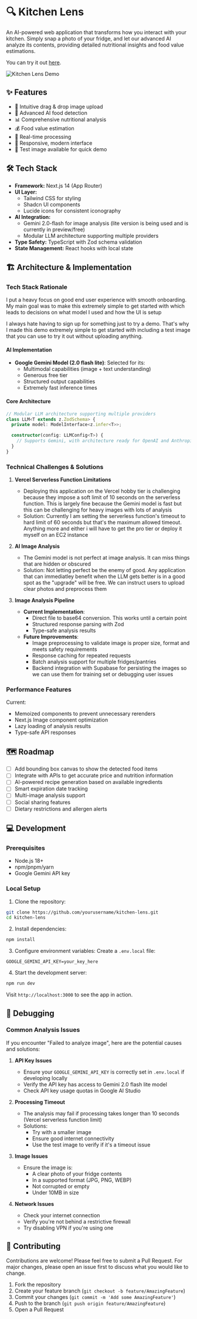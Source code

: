 # 🔍 Kitchen Lens

An AI-powered web application that transforms how you interact with your kitchen. Simply snap a photo of your fridge, and let our advanced AI analyze its contents, providing detailed nutritional insights and food value estimations.

You can try it out [here](https://kitchen-lens.vercel.app/).

![Kitchen Lens Demo](public/demo.gif)

## ✨ Features

- 📸 Intuitive drag & drop image upload
- 🤖 Advanced AI food detection
- 📊 Comprehensive nutritional analysis
- 💰 Food value estimation
- 🎯 Real-time processing
- 📱 Responsive, modern interface
- 🧪 Test image available for quick demo

## 🛠 Tech Stack

- **Framework:** Next.js 14 (App Router)
- **UI Layer:** 
  - Tailwind CSS for styling
  - Shadcn UI components
  - Lucide icons for consistent iconography
- **AI Integration:**
  - Gemini 2.0-flash for image analysis (lite version is being used and is currently in preview/free)
  - Modular LLM architecture supporting multiple providers
- **Type Safety:** TypeScript with Zod schema validation
- **State Management:** React hooks with local state

## 🏗 Architecture & Implementation

### Tech Stack Rationale

I put a heavy focus on good end user experience with smooth onboarding. My main goal was to make this extremely simple to get started 
with which leads to decisions on what model I used and how the UI is setup

I always hate having to sign up for something just to try a demo. That's why I made this demo extremely simple to get started with 
including a test image that you can use to try it out without uploading anything.

#### AI Implementation
- **Google Gemini Model (2.0 flash lite)**: Selected for its:
  - Multimodal capabilities (image + text understanding)
  - Generous free tier
  - Structured output capabilities
  - Extremely fast inference times

#### Core Architecture
```typescript
// Modular LLM architecture supporting multiple providers
class LLM<T extends z.ZodSchema> {
  private model: ModelInterface<z.infer<T>>;

  constructor(config: LLMConfig<T>) {
    // Supports Gemini, with architecture ready for OpenAI and Anthropic
  }
}
```

### Technical Challenges & Solutions
1. **Vercel Serverless Function Limitations**
    - Deploying this application on the Vercel hobby tier is challenging because they impose a soft limit of 10 seconds on the serverless function. This is largely fine because the Gemini model is fast but this can be challenging for heavy images with
    lots of analysis
    - Solution: Currently I am setting the serverless function's timeout to hard limit of 60 seconds but that's the maximum allowed timeout. Anything more and either i will have to get the pro tier or deploy it myself on an EC2 instance

2. **AI Image Analysis**
    - The Gemini model is not perfect at image analysis. It can miss things that are hidden or obscured
    - Solution: Not letting perfect be the enemy of good. Any application that can immediatley benefit when the LLM gets better is
    in a good spot as the "upgrade" will be free. We can instruct users to upload clear photos and preprocess them

3. **Image Analysis Pipeline**
   - **Current Implementation**:
     - Direct file to base64 conversion. This works until a certain point
     - Structured response parsing with Zod
     - Type-safe analysis results
   - **Future Improvements**:
     - Image preprocessing to validate image is proper size, format and meets safety requirements
     - Response caching for repeated requests
     - Batch analysis support for multiple fridges/pantries
     - Backend integration with Supabase for persisting the images so we can use them for training set or debugging user issues


### Performance Features

Current:
- Memoized components to prevent unnecessary rerenders
- Next.js Image component optimization
- Lazy loading of analysis results
- Type-safe API responses

## 🗺 Roadmap

- [ ] Add bounding box canvas to show the detected food items
- [ ] Integrate with APIs to get accurate price and nutrition information
- [ ] AI-powered recipe generation based on available ingredients
- [ ] Smart expiration date tracking
- [ ] Multi-image analysis support
- [ ] Social sharing features
- [ ] Dietary restrictions and allergen alerts

## 💻 Development

### Prerequisites

- Node.js 18+
- npm/pnpm/yarn
- Google Gemini API key

### Local Setup

1. Clone the repository:
```bash
git clone https://github.com/yourusername/kitchen-lens.git
cd kitchen-lens
```

2. Install dependencies:
```bash
npm install
```

3. Configure environment variables:
Create a `.env.local` file:
```env
GOOGLE_GEMINI_API_KEY=your_key_here
```

4. Start the development server:
```bash
npm run dev
```

Visit `http://localhost:3000` to see the app in action.

## 🐛 Debugging

### Common Analysis Issues

If you encounter "Failed to analyze image", here are the potential causes and solutions:

1. **API Key Issues**
   - Ensure your `GOOGLE_GEMINI_API_KEY` is correctly set in `.env.local` if developing locally
   - Verify the API key has access to Gemini 2.0 flash lite model
   - Check API key usage quotas in Google AI Studio

2. **Processing Timeout**
   - The analysis may fail if processing takes longer than 10 seconds (Vercel serverless function limit)
   - Solutions:
     - Try with a smaller image
     - Ensure good internet connectivity
     - Use the test image to verify if it's a timeout issue

3. **Image Issues**
   - Ensure the image is:
     - A clear photo of your fridge contents
     - In a supported format (JPG, PNG, WEBP)
     - Not corrupted or empty
     - Under 10MB in size

4. **Network Issues**
   - Check your internet connection
   - Verify you're not behind a restrictive firewall
   - Try disabling VPN if you're using one

## 🤝 Contributing

Contributions are welcome! Please feel free to submit a Pull Request. For major changes, please open an issue first to discuss what you would like to change.

1. Fork the repository
2. Create your feature branch (`git checkout -b feature/AmazingFeature`)
3. Commit your changes (`git commit -m 'Add some AmazingFeature'`)
4. Push to the branch (`git push origin feature/AmazingFeature`)
5. Open a Pull Request
